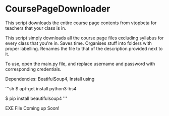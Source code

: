 # CoursePageDownloader
This script downloads the entire course page contents from vtopbeta for teachers that your class is in.




This script simply downloads all the course page files excluding syllabus for every class that you're in. Saves time. Organises stuff into folders with proper labelling. Renames the file to that of the description provided next to it. 



To use, open the main.py file, and replace username and password with corresponding credentials.


Dependencies:
BeatifulSoup4, Install using 


'''sh
$ apt-get install python3-bs4

$ pip install beautifulsoup4
'''


EXE File Coming up Soon!
